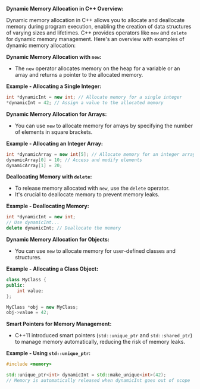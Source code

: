 **Dynamic Memory Allocation in C++ Overview:**

Dynamic memory allocation in C++ allows you to allocate and deallocate memory during program execution, enabling the creation of data structures of varying sizes and lifetimes. C++ provides operators like `new` and `delete` for dynamic memory management. Here's an overview with examples of dynamic memory allocation:

**Dynamic Memory Allocation with `new`:**
- The `new` operator allocates memory on the heap for a variable or an array and returns a pointer to the allocated memory.

**Example - Allocating a Single Integer:**
```cpp
int *dynamicInt = new int; // Allocate memory for a single integer
*dynamicInt = 42; // Assign a value to the allocated memory
```

**Dynamic Memory Allocation for Arrays:**
- You can use `new` to allocate memory for arrays by specifying the number of elements in square brackets.

**Example - Allocating an Integer Array:**
```cpp
int *dynamicArray = new int[5]; // Allocate memory for an integer array with 5 elements
dynamicArray[0] = 10; // Access and modify elements
dynamicArray[1] = 20;
```

**Deallocating Memory with `delete`:**
- To release memory allocated with `new`, use the `delete` operator.
- It's crucial to deallocate memory to prevent memory leaks.

**Example - Deallocating Memory:**
```cpp
int *dynamicInt = new int;
// Use dynamicInt...
delete dynamicInt; // Deallocate the memory
```

**Dynamic Memory Allocation for Objects:**
- You can use `new` to allocate memory for user-defined classes and structures.

**Example - Allocating a Class Object:**
```cpp
class MyClass {
public:
    int value;
};

MyClass *obj = new MyClass;
obj->value = 42;
```

**Smart Pointers for Memory Management:**
- C++11 introduced smart pointers (`std::unique_ptr` and `std::shared_ptr`) to manage memory automatically, reducing the risk of memory leaks.

**Example - Using `std::unique_ptr`:**
```cpp
#include <memory>

std::unique_ptr<int> dynamicInt = std::make_unique<int>(42);
// Memory is automatically released when dynamicInt goes out of scope
```

